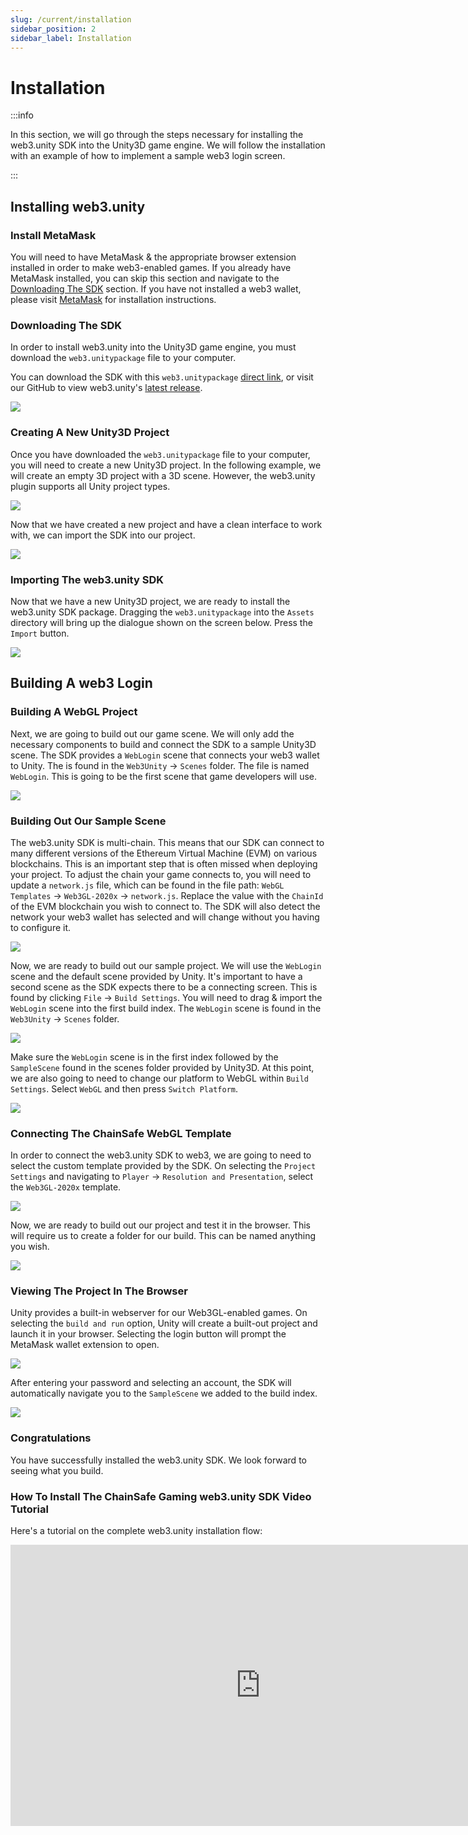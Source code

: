 ```yaml
---
slug: /current/installation
sidebar_position: 2
sidebar_label: Installation
---
```



# Installation

:::info

In this section, we will go through the steps necessary for installing the web3.unity SDK into the Unity3D game engine. We will follow the installation with an example of how to implement a sample web3 login screen.

:::

## Installing web3.unity

### Install MetaMask

You will need to have MetaMask & the appropriate browser extension installed in order to make web3-enabled games. If you already have MetaMask installed, you can skip this section and navigate to the [Downloading The SDK](#downloading-the-sdk) section. If you have not installed a web3 wallet, please visit [MetaMask](https://t.co/8UNUrkShG6) for installation instructions.&#x20;

### Downloading The SDK

In order to install web3.unity into the Unity3D game engine, you must download the `web3.unitypackage` file to your computer.

You can download the SDK with this `web3.unitypackage` [direct link](https://github.com/ChainSafe/web3.unity/releases/latest/download/web3.unitypackage), or visit our GitHub to view web3.unity's [latest release](https://github.com/ChainSafe/web3.unity/releases).

![](v2Assets/step3.png)

### Creating A New Unity3D Project

Once you have downloaded the `web3.unitypackage` file to your computer, you will need to create a new Unity3D project. In the following example, we will create an empty 3D project with a 3D scene. However, the web3.unity plugin supports all Unity project types. 

&#x20;

![](v2Assets/new_project.png)

Now that we have created a new project and have a clean interface to work with, we can import the SDK into our project.

![](v2Assets/step4.png)

### Importing The web3.unity SDK

Now that we have a new Unity3D project, we are ready to install the web3.unity SDK package. Dragging the `web3.unitypackage` into the `Assets` directory will bring up the dialogue shown on the screen below. Press the `Import` button.

![](v2Assets/step5.png)

## Building A web3 Login

### Building A WebGL Project

Next, we are going to build out our game scene. We will only add the necessary components to build and connect the SDK to a sample Unity3D scene. The SDK provides a `WebLogin` scene that connects your web3 wallet to Unity. The is found in the `Web3Unity` -> `Scenes` folder. The file is named `WebLogin`. This is going to be the first scene that game developers will use.

![](<v2Assets/WebLogin.png>)

### Building Out Our Sample Scene

The web3.unity SDK is multi-chain. This means that our SDK can connect to many different versions of the Ethereum Virtual Machine (EVM) on various blockchains. This is an important step that is often missed when deploying your project. To adjust the chain your game connects to, you will need to update a `network.js` file, which can be found in the file path: `WebGL Templates` -> `Web3GL-2020x` -> `network.js`. Replace the value with the `ChainId` of the EVM blockchain you wish to connect to. The SDK will also detect the network your web3 wallet has selected and will change without you having to configure it.

&#x20;

![](<v2Assets/step7.png>)

Now, we are ready to build out our sample project. We will use the `WebLogin` scene and the default scene provided by Unity. It's important to have a second scene as the SDK expects there to be a connecting screen. This is found by clicking `File` -> `Build Settings`. You will need to drag & import the `WebLogin` scene into the first build index. The `WebLogin` scene is found in the `Web3Unity` -> `Scenes` folder.

![](v2Assets/WebLogin.png)

Make sure the `WebLogin` scene is in the first index followed by the `SampleScene` found in the scenes folder provided by Unity3D. At this point, we are also going to need to change our platform to WebGL within `Build Settings`. Select `WebGL` and then press `Switch Platform`.

![](v2Assets/step8.png)

### Connecting The ChainSafe WebGL Template

In order to connect the web3.unity SDK to web3, we are going to need to select the custom template provided by the SDK.  On selecting the `Project Settings` and navigating to `Player` -> `Resolution and Presentation`, select the `Web3GL-2020x` template.&#x20;

![](v2Assets/step9.png)

Now, we are ready to build out our project and test it in the browser. This will require us to create a folder for our build. This can be named anything you wish.

![](v2Assets/step10.png)

### Viewing The Project In The Browser

Unity provides a built-in webserver for our Web3GL-enabled games. On selecting the `build and run` option, Unity will create a built-out project and launch it in your browser. Selecting the login button will prompt the MetaMask wallet extension to open.&#x20;

![](v2Assets/sign_in_metamask.png)

After entering your password and selecting an account, the SDK will automatically navigate you to the `SampleScene` we added to the build index.

![](v2Assets/empty_login_scene.png)

### Congratulations

You have successfully installed the web3.unity SDK. We look forward to seeing what you build.

### How To Install The ChainSafe Gaming web3.unity SDK Video Tutorial

Here's a tutorial on the complete web3.unity installation flow: 
<iframe width="800" height="450" src="https://www.youtube.com/embed/9QtcXo_6izw?list=PLPn3rQCo3XrMkgAqFRtih9xGIKciD0b0N" title="How To Install The ChainSafe Gaming web3.unity SDK" frameborder="0" allow="accelerometer; autoplay; clipboard-write; encrypted-media; gyroscope; picture-in-picture; web-share" allowfullscreen></iframe>

